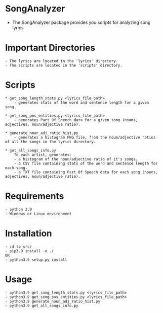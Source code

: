 # SongAnalyzer
* The SongAnalyzer package provides you scripts for analyzing song lyrics

# Important Directories
    - The lyrics are located in the 'lyrics' directory.
    - The scripts are located in the 'scripts' directory.

# Scripts
    * get_song_length_stats.py <lyrics_file_path>
        - generates stats of the word and sentence length for a given song.

    * get_song_pos_entities.py <lyrics_file_path>
        - generates Part Of Speech data for a given song (nouns, adjectives, noun/adjective ratio).

    * generate_noun_adj_ratio_hist.py
        - generates a histogram PNG file, from the noun/adjective ratios of all the songs in the lyrics directory.

    * get_all_songs_info.py
        fo each artist, generates:
        - a histogram of the noun/adjective ratio of it's songs.
        - a CSV file containing stats of the word and sentence length for each song.
        - a TXT file containing Part Of Speech data for each song (nouns, adjectives, noun/adjective ratio).

# Requirements
    - python 3.9
    - Windows or Linux environment

# Installation
    - cd to src/
    - pip3.9 install -e ./
    OR
    - python3.9 setup.py install

# Usage
    - python3.9 get_song_length_stats.py <lyrics_file_path>
    - python3.9 get_song_pos_entities.py <lyrics_file_path>
    - python3.9 generate_noun_adj_ratio_hist.py
    - python3.9 get_all_songs_info.py